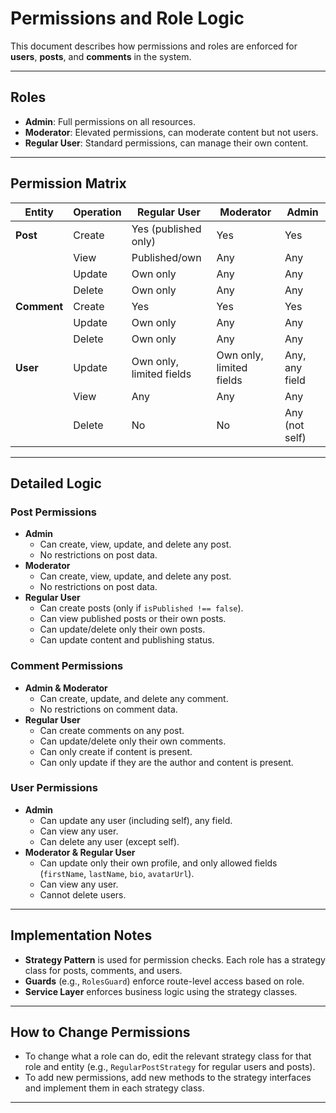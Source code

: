 # Permissions and Role Logic

This document describes how permissions and roles are enforced for **users**, **posts**, and **comments** in the system.

---

## Roles

- **Admin**: Full permissions on all resources.
- **Moderator**: Elevated permissions, can moderate content but not users.
- **Regular User**: Standard permissions, can manage their own content.

---

## Permission Matrix

| Entity   | Operation   | Regular User                | Moderator                | Admin                    |
|----------|-------------|----------------------------|--------------------------|--------------------------|
| **Post** | Create      | Yes (published only)        | Yes                      | Yes                      |
|          | View        | Published/own              | Any                      | Any                      |
|          | Update      | Own only                   | Any                      | Any                      |
|          | Delete      | Own only                   | Any                      | Any                      |
| **Comment** | Create   | Yes                        | Yes                      | Yes                      |
|          | Update      | Own only                   | Any                      | Any                      |
|          | Delete      | Own only                   | Any                      | Any                      |
| **User** | Update      | Own only, limited fields   | Own only, limited fields | Any, any field           |
|          | View        | Any                        | Any                      | Any                      |
|          | Delete      | No                         | No                       | Any (not self)           |

---

## Detailed Logic

### Post Permissions

- **Admin**
  - Can create, view, update, and delete any post.
  - No restrictions on post data.
- **Moderator**
  - Can create, view, update, and delete any post.
  - No restrictions on post data.
- **Regular User**
  - Can create posts (only if `isPublished !== false`).
  - Can view published posts or their own posts.
  - Can update/delete only their own posts.
  - Can update content and publishing status.

### Comment Permissions

- **Admin & Moderator**
  - Can create, update, and delete any comment.
  - No restrictions on comment data.
- **Regular User**
  - Can create comments on any post.
  - Can update/delete only their own comments.
  - Can only create if content is present.
  - Can only update if they are the author and content is present.

### User Permissions

- **Admin**
  - Can update any user (including self), any field.
  - Can view any user.
  - Can delete any user (except self).
- **Moderator & Regular User**
  - Can update only their own profile, and only allowed fields (`firstName`, `lastName`, `bio`, `avatarUrl`).
  - Can view any user.
  - Cannot delete users.

---

## Implementation Notes

- **Strategy Pattern** is used for permission checks. Each role has a strategy class for posts, comments, and users.
- **Guards** (e.g., `RolesGuard`) enforce route-level access based on role.
- **Service Layer** enforces business logic using the strategy classes.

---

## How to Change Permissions

- To change what a role can do, edit the relevant strategy class for that role and entity (e.g., `RegularPostStrategy` for regular users and posts).
- To add new permissions, add new methods to the strategy interfaces and implement them in each strategy class.

---
